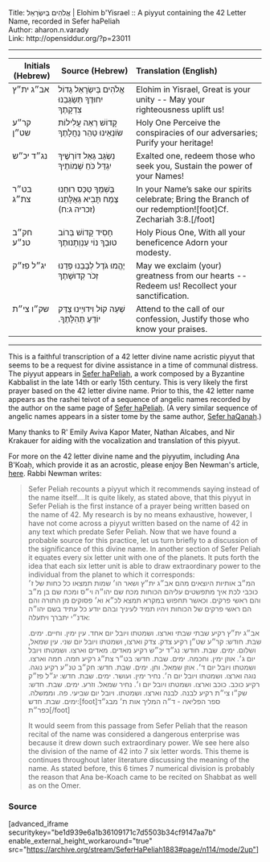 <html>
<head></head>
<body>
Title: אֱלֹהִים בְּיִשְׂרָאֵל | Elohim b'Yisrael :: A piyyut containing the 42 Letter Name, recorded in Sefer haPeliah<br />
Author: aharon.n.varady<br />
Link: http://opensiddur.org/?p=23011
<p />
<hr />

<table style="margin-left: auto;margin-right: auto;" class="draggable">
<thead><tr><th id="x" style="text-align: right;">Initials (Hebrew)</th><th style="text-align: right;">Source (Hebrew)</th><th style="text-align: left;">Translation (English)</th></tr></thead>
<tbody>
<tr><td style="vertical-align:top;" width="16%">
<div class="scribe"><span lang="he">
אב״ג ית״ץ
</span></div></td>

<td style="vertical-align:top;" width="30%">
<div class="liturgy"><span lang="he">
אֱלֹהִים בְּיִשְׂרָאֵל
גָדוֹל יִחוּדֶךָ
תְּשַׂגְּבֵנוּ צִדְקָתֶךָ
</span></div></td>

<td style="vertical-align:top;" width="50%"><div class="english">
Elohim in Yisrael,
Great is your unity -- 
May your righteousness uplift us!
</td></tr>


<tr><td style="vertical-align:top;" width="16%">
<div class="scribe"><span lang="he">
קר״ע שט״ן
</span></div></td>

<td style="vertical-align:top;" width="30%">
<div class="liturgy"><span lang="he">
קָדוֹשׁ
רְאֵה עֲלִילוֹת שׂוֹנְאֵינוּ
טַהֵר נַחֲלָתֶךָ
</span></div></td>

<td style="vertical-align:top;" width="50%"><div class="english">
Holy One
Perceive the conspiracies of our adversaries;
Purify your heritage!
</td></tr>


<tr><td style="vertical-align:top;" width="16%">
<div class="scribe"><span lang="he">
נג״ד יכ״ש
</span></div></td>

<td style="vertical-align:top;" width="30%">
<div class="liturgy"><span lang="he">
נִשְׂגַּב גְּאַל דּוֹרְשֶׁיךָ
יִגְדַּל כֹּחַ שְׁמוֹתֶיךָ
</span></div></td>

<td style="vertical-align:top;" width="50%"><div class="english">
Exalted one, redeem those who seek you,
Sustain the power of your Names!
</td></tr>


<tr><td style="vertical-align:top;" width="16%">
<div class="scribe"><span lang="he">
בט״ר צת״ג
</span></div></td>

<td style="vertical-align:top;" width="30%">
<div class="liturgy"><span lang="he">
בְּשִׁמְךָ טַכֵּס רוּחֵנוּ
צֶמַח תָּבִיא גְּאֻלָּתֵנוּ <span class="citation">(זכריה ג:ח)</span>
</span></div></td>

<td style="vertical-align:top;" width="50%"><div class="english">
In your Name’s sake our spirits celebrate;
Bring the Branch of our redemption![foot]Cf. Zechariah 3:8.[/foot]
</td></tr>


<tr><td style="vertical-align:top;" width="16%">
<div class="scribe"><span lang="he">
חק״ב טנ״ע
</span></div></td>

<td style="vertical-align:top;" width="30%">
<div class="liturgy"><span lang="he">
חָסִיד קָדוֹשׁ
בְּרוֹב טוּבְךָ
נוֹי עַנְוְתָנוּתֶךָ
</span></div></td>

<td style="vertical-align:top;" width="50%"><div class="english">
Holy Pious One,
With all your beneficence 
Adorn your modesty.
</td></tr>


<tr><td style="vertical-align:top;" width="16%">
<div class="scribe"><span lang="he">
יג״ל פז״ק
</span></div></td>

<td style="vertical-align:top;" width="30%">
<div class="liturgy"><span lang="he">
יֶהֱמוּ גֹּדֶל לְבָבֵנוּ
פְּדֵנוּ זְכֹר קְדוּשָׁתֶךָ
</span></div></td>

<td style="vertical-align:top;" width="50%"><div class="english">
May we exclaim (your) greatness from our hearts --
Redeem us! Recollect your sanctification.
</td></tr>


<tr><td style="vertical-align:top;" width="16%">
<div class="scribe"><span lang="he">
שק״ו צי״ת
</span></div></td>

<td style="vertical-align:top;" width="30%">
<div class="liturgy"><span lang="he">
שְׁעֵה קוֹל וִידוּיֵינוּ
צַדֵּק יוֹדֵעַ תְּהִלָּתֶךָ.‏
</span></div></td>

<td style="vertical-align:top;" width="50%"><div class="english">
Attend to the call of our confession,
Justify those who know your praises.
</div></td></tr>
</tbody></table>

<hr />

This is a faithful transcription of a 42 letter divine name acristic piyyut that seems to be a request for divine assistance in a time of communal distress. The piyyut appears in <a href="https://www.jewishvirtuallibrary.org/kanah-and-peliyah-books-of">Sefer haPeliah</a>, a work composed by a Byzantine Kabbalist in the late 14th or early 15th century. This is very likely the first prayer based on the 42 letter divine name. Prior to this, the 42 letter name appears as the rashei teivot of a sequence of angelic names recorded by the author on the same page of <a href="https://opensiddur.org/prayers/praxes/contemplation/adiryarots-bahiryarots/">Sefer haPeliah</a>. (A very similar sequence of angelic names appears in a sister tome by the same author, <a href="https://opensiddur.org/prayers/praxes/contemplation/adiryaron-bahiryaron/">Sefer haQanah</a>.)

Many thanks to R' Emily Aviva Kapor Mater, Nathan Alcabes, and Nir Krakauer for aiding with the vocalization and translation of this piyyut.

For more on the 42 letter divine name and the piyyutim, including Ana B'Koaḥ, which provide it as an acrostic, please enjoy Ben Newman's article, <a href="http://kaphtziel.blogspot.com/2012/05/utterance-of-name-of-42-ana-be-koach-as.html">here</a>. Rabbi Newman writes:

<blockquote>Sefer Peliah recounts a piyyut which it recommends saying instead of the name itself....It is quite likely, as stated above, that this piyyut in Sefer Peliah is the first instance of a prayer being written based on the name of 42. My research is by no means exhaustive, however, I have not come across a piyyut written based on the name of 42 in any text which predate Sefer Peliah. Now that we have found a probable source for this practice, let us turn briefly to a discussion of the significance of this divine name. In another section of Sefer Peliah it equates every six letter unit with one of the planets. It puts forth the idea that each six letter unit is able to draw extraordinary power to the individual from the planet to which it corresponds:

<div class="hebrew">המ״ב אותיות היוצאים מהם אב״ג ית״ץ ושאר הו׳ שמות תמצאו כל כחות של ז׳ כוכבי לכת איך מתפשטים עליהם הכוחות מכח שם יהו״ה וי״ס ומכח שם בן מ״ב והם ראשי פרקים. וכאשר תחפוש במקרא תמצא לכ״א וא׳ פסוקים מן התורה והם הם ראשי פרקים של הכוחות ויהיו תמיד לעיניך ובהם יודע כל עתיד בשם יהו״ה אדנ״י יתברך ויתעלה:

אב״ג ית״ץ רקיע שבתי שבתי וארצו. ושמטתו ויובל יום אחד. עין ימין. וחיים. ימים. שבת. חודש:
קר״ע שט״ן רקיע צדק. צדק וארצו, ושמטתו ויובל יום שני. עין שמאל, ושלום. ימים. שבת. חודש:
נג״ד יכ״ש רקיע מאדים. מאדים וארצו. ושמטתו ויובל יום ג׳. אוזן ימין. וחכמה. ימים. שבת. חדש:
בט״ר צת״ג רקיע חמה. חמה וארצו. ושמטתו ויובל יום ד׳. אוזן שמאל. וחן. ימים. שבת. חדש:
חק״ב טנ״ע רקיע נוגה. נוגה וארצו. ושמטתו ויובל יום ה׳. נחיר ימין. ועושר. ימים. שבת. חדש:
יג״ל פז״ק רקיע כוכב. כוכב וארצו. ושמטתו ויובל יום ו׳. נחיר שמאל. וזרע. ימים. שבת. חדש:
שק״ו צי״ת רקיע לבנה. לבנה וארצו. ושמטתו. ויובל יום שביעי. פה. וממשלה. ימים. שבת. חדש:[foot]ספר הפליאה - ד״ה המליך אות ת׳ מבג״ד כפר״ת[/foot]</div>

It would seem from this passage from Sefer Peliah that the reason recital of the name was considered a dangerous enterprise was because it drew down such extraordinary power. We see here also the division of the name of 42 into 7 six letter words. This theme is continues throughout later literature discussing the meaning of the name. As stated before, this 6 times 7 numerical division is probably the reason that Ana be-Koach came to be recited on Shabbat as well as on the Omer. </blockquote>


<h3>Source</h3>

[advanced_iframe securitykey="be1d939e6a1b36109171c7d5503b34cf9147aa7b" enable_external_height_workaround="true" src="https://archive.org/stream/SeferHaPeliah1883#page/n114/mode/2up"]

</body>
</html>
